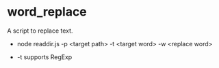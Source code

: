 # word_replace
A script to replace text.

- node readdir.js -p \<target path> -t \<target word> -w \<replace word>
 + -t supports RegExp